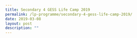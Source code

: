 ```yaml
---
title: Secondary 4 GESS Life Camp 2019
permalink: /lp-programme/secondary-4-gess-life-camp-2019/
date: 2019-03-08
layout: post
description: ""
---
```

